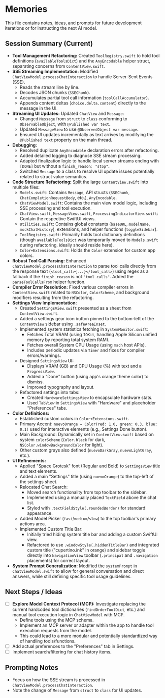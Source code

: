 # Memories

This file contains notes, ideas, and prompts for future development iterations or for instructing the next AI model.

## Session Summary (Current)

*   **Tool Management Refactoring:** Created `ToolRegistry.swift` to hold tool definitions (`availableToolsDict`) and the `AnyEncodable` helper struct, separating concerns from `ContentView.swift`.
*   **SSE Streaming Implementation:** Modified `ChatViewModel.processChatInteraction` to handle Server-Sent Events (SSE).
    *   Reads the stream line by line.
    *   Decodes JSON chunks (`SSEChunk`).
    *   Accumulates partial tool call information (`toolCallAccumulator`).
    *   Appends content deltas (`choice.delta.content`) directly to the message in the UI.
*   **Streaming UI Updates:** Updated `ChatView` and `Message`:
    *   Changed `Message` from `struct` to `class` conforming to `ObservableObject`, with `@Published var text`.
    *   Updated `MessageView` to use `@ObservedObject var message`.
    *   Ensured UI updates incrementally as text arrives by modifying the `@Published text` property on the main thread.
*   **Debugging:**
    *   Resolved duplicate `AnyEncodable` declaration errors after refactoring.
    *   Added detailed logging to diagnose SSE stream processing.
    *   Adapted finalization logic to handle local server streams ending with `[DONE]` but without a `finish_reason: "stop"`.
    *   Switched `Message` to a class to resolve UI update issues potentially related to struct value semantics.
*   **Code Structure Refactoring:** Split the large `ContentView.swift` into multiple files:
    *   `Models.swift`: Contains `Message`, API structs (`SSEChunk`, `ChatCompletionRequestBody`, etc.), `AnyEncodable`.
    *   `ChatViewModel.swift`: Contains the main view model logic, including SSE processing and tool execution.
    *   `ChatView.swift`, `MessageView.swift`, `ProcessingIndicatorView.swift`: Contain the respective SwiftUI views.
    *   `Utilities.swift`: Contains global constants (`baseURL`, `modelName`, `mockChatHistory`), extensions, and helper functions (`toggleSidebar`).
    *   `ToolRegistry.swift`: Primarily holds tool dictionary definitions (though `availableToolsDict` was temporarily moved to `Models.swift` during refactoring, ideally should reside here).
    *   `Color+Extensions.swift`: Holds the `Color` extension for custom app colors.
*   **Robust Tool Call Parsing:** Enhanced `ChatViewModel.processChatInteraction` to parse tool calls directly from the response text (`<tool_call>{...}</tool_call>`) using regex as a fallback if the `finish_reason` is not `"tool_calls"`. Added the `parseToolCallsFrom` helper function.
*   **Compiler Error Resolution:** Fixed various compiler errors in `ContentView.swift` related to `NSColor`, `ColorScheme`, and background modifiers resulting from the refactoring.
*   **Settings View Implementation:**
    *   Created `SettingsView.swift` presented as a sheet from `ContentView.swift`.
    *   Added a settings gear icon button pinned to the bottom-left of the `ContentView` sidebar using `.safeAreaInset`.
    *   Implemented system statistics fetching in `SystemMonitor.swift`:
        *   Fetches Total VRAM (using `IOKit`, handling Apple Silicon unified memory by reporting total system RAM).
        *   Fetches overall System CPU Usage (using `mach` host APIs).
        *   Includes periodic updates via `Timer` and fixes for compiler errors/warnings.
    *   Designed `SettingsView` UI:
        *   Displays VRAM (GB) and CPU Usage (%) with text and a `ProgressView`.
        *   Added a "Done" button (using app's orange theme color) to dismiss.
        *   Improved typography and layout.
    *   Refactored settings into tabs:
        *   Created `HardwareSettingsView` to encapsulate hardware stats.
        *   Used `TabView` in `SettingsView` with "Hardware" and placeholder "Preferences" tabs.
*   **Color Definitions:**
    *   Established custom colors in `Color+Extensions.swift`.
    *   Primary Accent: `nuevoOrange = Color(red: 1.0, green: 0.3, blue: 0.1)` used for interactive elements (e.g., Settings Done button).
    *   Main Background: Dynamically set in `ContentView.swift` based on system `colorScheme` (`Color.black` for dark, `NSColor.windowBackgroundColor` for light).
    *   Other custom grays also defined (`nuevoDarkGray`, `nuevoLightGray`, etc.).
*   **UI Refinements:**
    *   Applied "Space Grotesk" font (Regular and Bold) to `SettingsView` title and text elements.
    *   Added a main "Settings" title (using `nuevoOrange`) to the top-left of the settings sheet.
    *   Relocated Chat Search:
        *   Moved search functionality from top toolbar to the sidebar.
        *   Implemented using a manually placed `TextField` above the chat list.
        *   Styled with `.textFieldStyle(.roundedBorder)` for standard appearance.
    *   Added Model Picker (`fast`/`medium`/`slow`) to the top toolbar's primary actions area.
    *   Implemented Custom Title Bar:
        *   Initially tried hiding system title bar and adding a custom SwiftUI view.
        *   Refactored to use `.windowStyle(.hiddenTitleBar)` and integrated custom title ("cupertino.ink" in orange) and sidebar toggle directly into `NavigationView` toolbar (`.principal` and `.navigation` placements) for correct layout.
*   **System Prompt Generalization:** Modified the `systemPrompt` in `ChatViewModel.swift` to allow for general conversation and direct answers, while still defining specific tool usage guidelines.

## Next Steps / Ideas

- [ ] **Explore Model Context Protocol (MCP):** Investigate replacing the current hardcoded tool dictionaries (`findOrderToolDict`, etc.) and manual tool execution logic in `ChatViewModel` with MCP.
    - Define tools using the MCP schema.
    - Implement an MCP server or adapter within the app to handle tool execution requests from the model.
    - This could lead to a more modular and potentially standardized way of handling tools/functions.
- [ ] Add actual preferences to the "Preferences" tab in Settings.
- [ ] Implement search/filtering for chat history items.

## Prompting Notes

- Focus on how the SSE stream is processed in `ChatViewModel.processChatInteraction`.
- Note the change of `Message` from `struct` to `class` for UI updates.